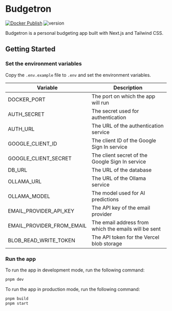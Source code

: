 # Budgetron

[![Docker Publish](https://github.com/raghavan-dev/budgetron/actions/workflows/docker-publish.yml/badge.svg?branch=master)](https://github.com/raghavan-dev/budgetron/actions/workflows/docker-publish.yml) ![version](https://img.shields.io/badge/version-v0.3.1-blue)

Budgetron is a personal budgeting app built with Next.js and Tailwind CSS.

## Getting Started

### Set the environment variables

Copy the `.env.example` file to `.env` and set the environment variables.

| Variable                  | Description                                          |
| ------------------------- | ---------------------------------------------------- |
| DOCKER_PORT               | The port on which the app will run                   |
| AUTH_SECRET               | The secret used for authentication                   |
| AUTH_URL                  | The URL of the authentication service                |
| GOOGLE_CLIENT_ID          | The client ID of the Google Sign In service          |
| GOOGLE_CLIENT_SECRET      | The client secret of the Google Sign In service      |
| DB_URL                    | The URL of the database                              |
| OLLAMA_URL                | The URL of the Ollama service                        |
| OLLAMA_MODEL              | The model used for AI predictions                    |
| EMAIL_PROVIDER_API_KEY    | The API key of the email provider                    |
| EMAIL_PROVIDER_FROM_EMAIL | The email address from which the emails will be sent |
| BLOB_READ_WRITE_TOKEN     | The API token for the Vercel blob storage            |

### Run the app

To run the app in development mode, run the following command:

```bash
pnpm dev
```

To run the app in production mode, run the following command:

```bash
pnpm build
pnpm start
```
